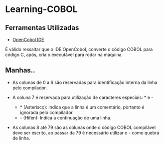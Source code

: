 # Learning-COBOL


## Ferramentas Utilizadas

* [OpenCobol IDE](http://opencobolide.readthedocs.io/en/latest/index.html) 

É válido ressaltar que o IDE OpenCobol, converte o código COBOL para código C, após, cria o executável para rodar na máquina.


## Manhas..

- As colunas de 0 a 6 são reservadas para identificação interna da linha pelo compilador.
- A coluna 7 é reservada para utilização de caracteres especiais:  *  e  -
	* \* (Asterisco): Indica que a linha é um comentário, portanto é ignorada pelo compilador.
	* \- (Hífen): Indica a continuação de uma linha.

- As colunas 8 até 79 são as colunas onde o código COBOL compilável deve ser escrito, ao passar da 79 é necessário utilizar o - como quebra de linha.




